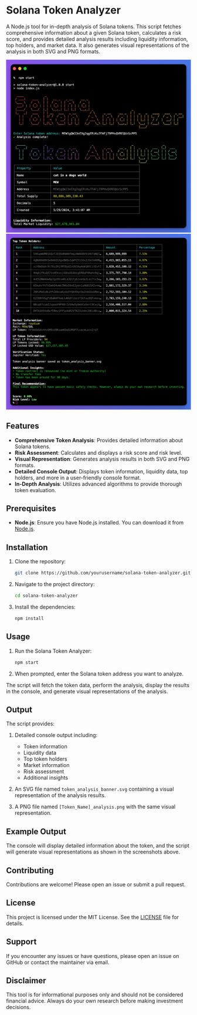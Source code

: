 # Solana Token Analyzer

A Node.js tool for in-depth analysis of Solana tokens. This script fetches comprehensive information about a given Solana token, calculates a risk score, and provides detailed analysis results including liquidity information, top holders, and market data. It also generates visual representations of the analysis in both SVG and PNG formats.

![solana-token-analyzer-1](screenshots/1.jpg)
![solana-token-analyzer-2](screenshots/2.jpg)


## Features

- **Comprehensive Token Analysis**: Provides detailed information about Solana tokens.
- **Risk Assessment**: Calculates and displays a risk score and risk level.
- **Visual Representation**: Generates analysis results in both SVG and PNG formats.
- **Detailed Console Output**: Displays token information, liquidity data, top holders, and more in a user-friendly console format.
- **In-Depth Analysis**: Utilizes advanced algorithms to provide thorough token evaluation.

## Prerequisites

- **Node.js**: Ensure you have Node.js installed. You can download it from [Node.js](https://nodejs.org/).

## Installation

1. Clone the repository:

   ```bash
   git clone https://github.com/yourusername/solana-token-analyzer.git
   ```

2. Navigate to the project directory:

   ```bash
   cd solana-token-analyzer
   ```

3. Install the dependencies:

   ```bash
   npm install
   ```

## Usage

1. Run the Solana Token Analyzer:

   ```bash
   npm start
   ```

2. When prompted, enter the Solana token address you want to analyze.

The script will fetch the token data, perform the analysis, display the results in the console, and generate visual representations of the analysis.

## Output

The script provides:

1. Detailed console output including:

   - Token information
   - Liquidity data
   - Top token holders
   - Market information
   - Risk assessment
   - Additional insights

2. An SVG file named `token_analysis_banner.svg` containing a visual representation of the analysis results.

3. A PNG file named `[Token_Name]_analysis.png` with the same visual representation.

## Example Output

The console will display detailed information about the token, and the script will generate visual representations as shown in the screenshots above.

## Contributing

Contributions are welcome! Please open an issue or submit a pull request.

## License

This project is licensed under the MIT License. See the [LICENSE](LICENSE) file for details.

## Support

If you encounter any issues or have questions, please open an issue on GitHub or contact the maintainer via email.

## Disclaimer

This tool is for informational purposes only and should not be considered financial advice. Always do your own research before making investment decisions.

